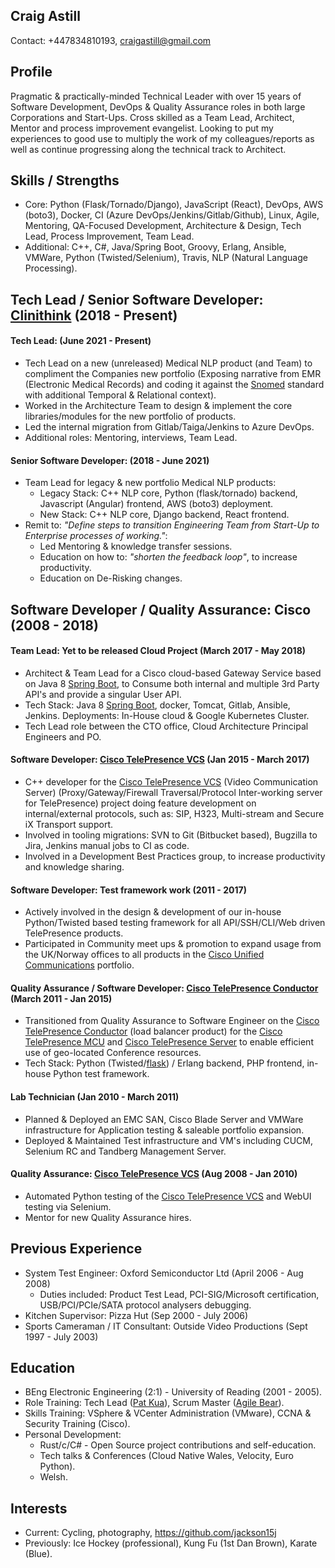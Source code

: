 Craig Astill
------------

Contact: +447834810193, craigastill@gmail.com

Profile
-------

Pragmatic & practically-minded Technical Leader with over 15 years of Software
Development, DevOps & Quality Assurance roles in both large Corporations and
Start-Ups. Cross skilled as a Team Lead, Architect, Mentor and process
improvement evangelist. Looking to put my experiences to good use to multiply
the work of my colleagues/reports as well as continue progressing along the
technical track to Architect.

Skills / Strengths
------------------

* Core: Python (Flask/Tornado/Django), JavaScript (React), DevOps, AWS (boto3),
  Docker, CI (Azure DevOps/Jenkins/Gitlab/Github), Linux, Agile, Mentoring,
  QA-Focused Development, Architecture & Design, Tech Lead, Process
  Improvement, Team Lead.
* Additional: C++, C#, Java/Spring Boot, Groovy, Erlang, Ansible, VMWare,
  Python (Twisted/Selenium), Travis, NLP (Natural Language Processing).

Tech Lead / Senior Software Developer: [Clinithink] (2018 - Present)
--------------------------------------------------------------------

#### Tech Lead: (June 2021 - Present)

* Tech Lead on a new (unreleased) Medical NLP product (and Team) to compliment
  the Companies new portfolio (Exposing narrative from EMR (Electronic Medical
  Records) and coding it against the [Snomed] standard with additional Temporal
  & Relational context).
* Worked in the Architecture Team to design & implement the core
  libraries/modules for the new portfolio of products.
* Led the internal migration from Gitlab/Taiga/Jenkins to Azure DevOps.
* Additional roles: Mentoring, interviews, Team Lead.

#### Senior Software Developer: (2018 - June 2021)

* Team Lead for legacy & new portfolio Medical NLP products:
    * Legacy Stack: C++ NLP core, Python (flask/tornado) backend, Javascript
      (Angular) frontend, AWS (boto3) deployment.
    * New Stack: C++ NLP core, Django backend, React frontend.
* Remit to: _"Define steps to transition Engineering Team from Start-Up to
  Enterprise processes of working."_:
    * Led Mentoring & knowledge transfer sessions.
    * Education on how to: _"shorten the feedback loop"_, to increase
      productivity.
    * Education on De-Risking changes.

Software Developer / Quality Assurance: Cisco (2008 - 2018)
-----------------------------------------------------------

#### Team Lead: Yet to be released Cloud Project (March 2017 - May 2018)

* Architect & Team Lead for a Cisco cloud-based Gateway Service based on Java 8
  [Spring Boot], to Consume both internal and multiple 3rd Party API's and
  provide a singular User API.
* Tech Stack: Java 8 [Spring Boot], docker, Tomcat, Gitlab, Ansible,
  Jenkins. Deployments: In-House cloud & Google Kubernetes Cluster.
* Tech Lead role between the CTO office, Cloud Architecture Principal Engineers
  and PO.

#### Software Developer: [Cisco TelePresence VCS] (Jan 2015 - March 2017)

* C++ developer for the [Cisco TelePresence VCS] (Video Communication Server)
  (Proxy/Gateway/Firewall Traversal/Protocol Inter-working server for
  TelePresence) project doing feature development on internal/external
  protocols, such as: SIP, H323, Multi-stream and Secure iX Transport support.
* Involved in tooling migrations: SVN to Git (Bitbucket based), Bugzilla to
  Jira, Jenkins manual jobs to CI as code.
* Involved in a Development Best Practices group, to increase productivity and
  knowledge sharing.

#### Software Developer: Test framework work (2011 - 2017)

* Actively involved in the design & development of our in-house Python/Twisted
  based testing framework for all API/SSH/CLI/Web driven TelePresence
  products.
* Participated in Community meet ups & promotion to expand usage from the
  UK/Norway offices to all products in the [Cisco Unified Communications]
  portfolio.

#### Quality Assurance / Software Developer: [Cisco TelePresence Conductor] (March 2011 - Jan 2015)

* Transitioned from Quality Assurance to Software Engineer on the [Cisco
  TelePresence Conductor] (load balancer product) for the [Cisco TelePresence
  MCU] and [Cisco TelePresence Server] to enable efficient use of geo-located
  Conference resources.
* Tech Stack: Python (Twisted/[flask]) / Erlang backend, PHP frontend, in-house
  Python test framework.

#### Lab Technician (Jan 2010 - March 2011)

* Planned & Deployed an EMC SAN, Cisco Blade Server and VMWare infrastructure
  for Application testing & saleable portfolio expansion.
* Deployed & Maintained Test infrastructure and VM's including CUCM, Selenium
  RC and Tandberg Management Server.

#### Quality Assurance: [Cisco TelePresence VCS] (Aug 2008 - Jan 2010)

* Automated Python testing of the [Cisco TelePresence VCS] and WebUI testing
  via Selenium.
* Mentor for new Quality Assurance hires.

Previous Experience
-------------------

* System Test Engineer: Oxford Semiconductor Ltd (April 2006 - Aug 2008)
    * Duties included: Product Test Lead, PCI-SIG/Microsoft certification,
      USB/PCI/PCIe/SATA protocol analysers debugging.
* Kitchen Supervisor: Pizza Hut (Sep 2000 - July 2006)
* Sports Cameraman / IT Consultant: Outside Video Productions (Sept 1997 - July
  2003)

Education
---------

* BEng Electronic Engineering (2:1) - University of Reading (2001 - 2005).
* Role Training: Tech Lead ([Pat Kua]), Scrum Master ([Agile Bear]).
* Skills Training: VSphere & VCenter Administration (VMware), CCNA & Security
  Training (Cisco).
* Personal Development:
    * Rust/c/C# - Open Source project contributions and self-education.
    * Tech talks & Conferences (Cloud Native Wales, Velocity, Euro Python).
    * Welsh.

Interests
---------

* Current: Cycling, photography, https://github.com/jackson15j
* Previously: Ice Hockey (professional), Kung Fu (1st Dan Brown), Karate
  (Blue).


[Clinithink]: https://www.clinithink.com
[Snomed]: https://www.snomed.org

[Cisco TelePresence VCS]: https://www.cisco.com/c/en/us/products/unified-communications/telepresence-video-communication-server-vcs/index.html
[Cisco TelePresence Conductor]: https://www.cisco.com/c/en/us/products/conferencing/telepresence-conductor/index.html
[Cisco TelePresence MCU]: https://www.cisco.com/c/en/us/products/conferencing/telepresence-mcu-mse-series/index.html
[Cisco TelePresence Server]: https://www.cisco.com/c/en/us/products/conferencing/telepresence-server/index.html
[Cisco Unified Communications]: https://www.cisco.com/c/en/us/products/unified-communications/index.html

[BeautifulSoup]: https://www.crummy.com/software/BeautifulSoup/
[Requests]: http://docs.python-requests.org/en/latest/
[Paramiko]: http://www.paramiko.org
[urllib]: https://docs.python.org/3/library/urllib.html
[flask]: https://github.com/pallets/flask/

[Spring Boot]: http://spring.io/projects/spring-framework
[Pat Kua]: https://www.patkua.com
[Agile Bear]: https://agilebear.com
